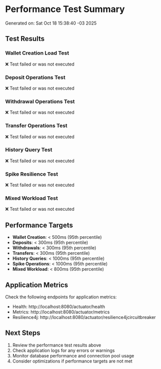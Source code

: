 # Performance Test Summary

Generated on: Sat Oct 18 15:38:40 -03 2025

## Test Results

### Wallet Creation Load Test

❌ Test failed or was not executed

### Deposit Operations Test

❌ Test failed or was not executed

### Withdrawal Operations Test

❌ Test failed or was not executed

### Transfer Operations Test

❌ Test failed or was not executed

### History Query Test

❌ Test failed or was not executed

### Spike Resilience Test

❌ Test failed or was not executed

### Mixed Workload Test

❌ Test failed or was not executed

## Performance Targets

- **Wallet Creation**: < 500ms (95th percentile)
- **Deposits**: < 300ms (95th percentile)
- **Withdrawals**: < 300ms (95th percentile)
- **Transfers**: < 300ms (95th percentile)
- **History Queries**: < 1000ms (95th percentile)
- **Spike Operations**: < 1000ms (95th percentile)
- **Mixed Workload**: < 800ms (95th percentile)

## Application Metrics

Check the following endpoints for application metrics:

- Health: http://localhost:8080/actuator/health
- Metrics: http://localhost:8080/actuator/metrics
- Resilience4j: http://localhost:8080/actuator/resilience4jcircuitbreaker

## Next Steps

1. Review the performance test results above
2. Check application logs for any errors or warnings
3. Monitor database performance and connection pool usage
4. Consider optimizations if performance targets are not met

